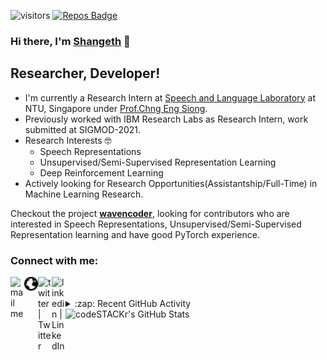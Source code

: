  ![visitors](https://visitor-badge.glitch.me/badge?page_id=page.id)
 [![Repos Badge](https://badges.pufler.dev/repos/shangeth)](https://badges.pufler.dev)
 
 
 ### Hi there, I'm [Shangeth](https://shangeth.com/) 👋

## Researcher, Developer!
- I'm currently a Research Intern at [Speech and Language Laboratory](https://www.ntu.edu.sg/home/aseschng/SpeechLab.html) at NTU, Singapore under [Prof.Chng Eng Siong](https://www.ntu.edu.sg/home/aseschng/default.html).
- Previously worked with IBM Research Labs as Research Intern, work submitted at SIGMOD-2021.
- Research Interests :nerd_face:
    - Speech Representations
    - Unsupervised/Semi-Supervised Representation Learning
    - Deep Reinforcement Learning
- Actively looking for Research Opportunities(Assistantship/Full-Time) in Machine Learning Research.

Checkout the project [**wavencoder**](https://github.com/shangeth/wavencoder), looking for contributors who are interested in Speech Representations, Unsupervised/Semi-Supervised Representation learning and have good PyTorch experience.

### Connect with me:
[<img align="left" alt="mail me" width="22px" src="https://cdn.jsdelivr.net/npm/simple-icons@v3/icons/mail-dot-ru.svg" />](mailto:f20160442@goa.bits-pilani.ac.in)
[<img align="left" alt="shangeth.com" width="22px" src="https://raw.githubusercontent.com/iconic/open-iconic/master/svg/globe.svg" />](https://shangeth.com/)
[<img align="left" alt="twitter | Twitter" width="22px" src="https://cdn.jsdelivr.net/npm/simple-icons@v3/icons/twitter.svg" />](https://twitter.com/shangethr)
[<img align="left" alt="linkedin | LinkedIn" width="22px" src="https://cdn.jsdelivr.net/npm/simple-icons@v3/icons/linkedin.svg" />](https://www.linkedin.com/in/shangeth)

<br/>
<br/>
<details>
  <summary>:zap: Recent GitHub Activity</summary>
 
<!--START_SECTION:activity-->
1. ❗️ Opened issue [#2](https://github.com/shangeth/SpeakerProfiling/issues/2) in [shangeth/SpeakerProfiling](https://github.com/shangeth/SpeakerProfiling)
2. ❗️ Opened issue [#1](https://github.com/shangeth/SpeakerProfiling/issues/1) in [shangeth/SpeakerProfiling](https://github.com/shangeth/SpeakerProfiling)
3. ❗️ Opened issue [#13](https://github.com/shangeth/wavencoder/issues/13) in [shangeth/wavencoder](https://github.com/shangeth/wavencoder)
4. ❗️ Opened issue [#1](https://github.com/iiscleap/NISP-Dataset/issues/1) in [iiscleap/NISP-Dataset](https://github.com/iiscleap/NISP-Dataset)
5. ❗️ Opened issue [#12](https://github.com/shangeth/wavencoder/issues/12) in [shangeth/wavencoder](https://github.com/shangeth/wavencoder)
<!--END_SECTION:activity-->

 </details>

<img align="left" alt="codeSTACKr's GitHub Stats" src="https://github-readme-stats-five-ochre.vercel.app/api?username=shangeth&show_icons=true&hide_border=true" />

